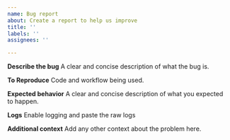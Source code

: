 ```yaml
---
name: Bug report
about: Create a report to help us improve
title: ''
labels: ''
assignees: ''

---
```


**Describe the bug**
A clear and concise description of what the bug is.

**To Reproduce**
Code and workflow being used.

**Expected behavior**
A clear and concise description of what you expected to happen.

**Logs**
Enable logging and paste the raw logs

**Additional context**
Add any other context about the problem here.
